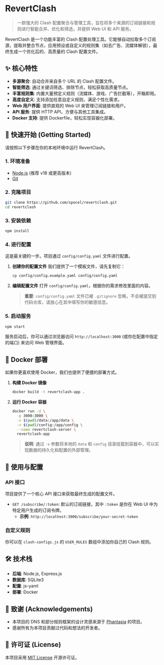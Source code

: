 # RevertClash

<!-- 在这里可以添加徽章，例如: -->
<!-- ![GitHub stars](https://img.shields.io/github/stars/spocel/revertclash) -->
<!-- ![GitHub issues](https://img.shields.io/github/issues/spocel/revertclash) -->

> 一款强大的 Clash 配置聚合与管理工具，旨在将多个来源的订阅链接和规则进行智能合并、优化和筛选，并提供 Web UI 和 API 服务。

RevertClash 是一个功能丰富的 Clash 配置处理工具。它能够自动拉取多个订阅源，提取并整合节点，应用预设或自定义的规则集（如去广告、流媒体解锁），最终生成一个优化后的、高质量的 Clash 配置文件。

## ✨ 核心特性

-   **多源聚合**: 自动合并来自多个 URL 的 Clash 配置文件。
-   **智能筛选**: 通过关键词筛选、排除节点，轻松获取高质量节点。
-   **丰富规则集**: 内置大量预定义规则（流媒体、游戏、广告拦截等），开箱即用。
-   **高度自定义**: 支持添加任意自定义规则，满足个性化需求。
-   **Web 用户界面**: 提供直观的 Web UI 来管理订阅链接和用户。
-   **API 服务**: 提供 HTTP API，方便与其他工具集成。
-   **Docker 支持**: 提供 Dockerfile，轻松实现容器化部署。

## 🚀 快速开始 (Getting Started)

请按照以下步骤在你的本地环境中运行 RevertClash。

### 1. 环境准备

-   [Node.js](https://nodejs.org/) (推荐 v18 或更高版本)
-   [Git](https://git-scm.com/)

### 2. 克隆项目

```bash
git clone https://github.com/spocel/revertclash.git
cd revertclash
```

### 3. 安装依赖

```bash
npm install
```

### 4. 进行配置

这是最关键的一步。项目通过 `config/config.yaml` 文件进行配置。

1.  **创建你的配置文件**
    我们提供了一个模板文件，请先复制它：
    ```bash
    cp config/config.example.yaml config/config.yaml
    ```

2.  **编辑配置文件**
    打开 `config/config.yaml`，根据你的需求修改里面的内容。

    > **重要**: `config/config.yaml` 文件已被 `.gitignore` 忽略，不会被提交到代码仓库，请放心在其中填写你的敏感信息。

### 5. 启动服务

```bash
npm start
```

服务启动后，你可以通过浏览器访问 `http://localhost:3000` (或你在配置中指定的端口) 来访问 Web 管理界面。

## 🐳 Docker 部署

如果你更喜欢使用 Docker，我们也提供了便捷的部署方式。

1.  **构建 Docker 镜像**
    ```bash
    docker build -t revertclash-app .
    ```

2.  **运行 Docker 容器**
    ```bash
    docker run -d \
      -p 3000:3000 \
      -v $(pwd)/data:/app/data \
      -v $(pwd)/config:/app/config \
      --name revertclash-server \
      revertclash-app
    ```
    > **说明**: 通过 `-v` 参数将本地的 `data` 和 `config` 目录挂载到容器中，可以实现数据的持久化和配置的外部管理。

## 🔧 使用与配置

### API 接口

项目提供了一个核心 API 接口来获取最终生成的配置文件。

-   `GET /subscribe/:token`: 默认的订阅链接，其中 `:token` 是你在 Web UI 中为特定用户生成的订阅令牌。
    -   **示例**: `http://localhost:3000/subscribe/your-secret-token`

### 自定义规则

你可以在 `clash-configs.js` 的 `USER_RULES` 数组中添加你自己的 Clash 规则。

## 🛠️ 技术栈

-   **后端**: Node.js, Express.js
-   **数据库**: SQLite3
-   **配置**: js-yaml
-   **部署**: Docker

## 🙏 致谢 (Acknowledgements)

-   本项目的 DNS 和部分规则框架的设计灵感来源于 [Phantasia](https://github.com/MarchPhantasia) 的项目。
-   感谢所有为本项目贡献过代码和想法的开发者。

## 📄 许可证 (License)

本项目采用 [MIT License](LICENSE) 开源许可证。
